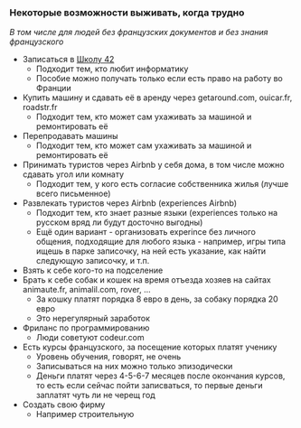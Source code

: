 ### Некоторые возможности выживать, когда трудно 
_В том числе для людей без французских документов и без знания французского_  
  
+ Записаться в [Школу 42](https://github.com/privet100/42)
  - Подходит тем, кто любит информатику
  - Пособие можно получать только если есть право на работу во Франции
+ Купить машину и сдавать её в аренду через getaround.com, ouicar.fr, roadstr.fr
  - Подходит тем, кто может сам ухаживать за машиной и ремонтировать её 
+ Перепродавать машины
  - Подходит тем, кто может сам ухаживать за машиной и ремонтировать её 
+ Принимать туристов через Airbnb у себя дома, в том числе можно сдавать угол или комнату
  - Подходит тем, у кого есть согласие собственника жилья (лучше всего письменное)
+ Развлекать туристов через Airbnb (experiences Airbnb)
  - Подходит тем, кто знает разные языки (experiences только на русском вряд ли будут досточно выгодны)
  - Ещё один вариант - организовать experince без личного общения, подходящие для любого языка - например, игры типа ищешь в парке записочку, на ней есть указание, как найти следующую записочку, и т.п.
+ Взять к себе кого-то на подселение 
+ Брать к себе собак и кошек на время отъезда хозяев на сайтах animaute.fr, animalil.com, rover, ...
  - За кошку платят порядка 8 евро в день, за собаку порядка 20 евро
  - Это нерегулярный заработок
+ Фриланс по программированию
  - Люди советуют codeur.com
+ Есть курсы французского, за посещение которых платят ученику
  - Уровень обучения, говорят, не очень
  - Записываться на них можно только эпизодически
  - Деньги платят через 4-5-6-7 месяцев после окончания курсов, то есть если сейчас пойти записваться, то первые деньги заплатят чуть ли не черещ год
+ Создать свою фирму
  - Например строительную
